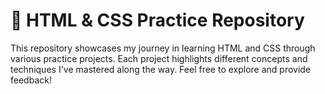 # 🌟 HTML & CSS Practice Repository

This repository showcases my journey in learning HTML and CSS through various practice projects. Each project highlights different concepts and techniques I've mastered along the way. Feel free to explore and provide feedback!
